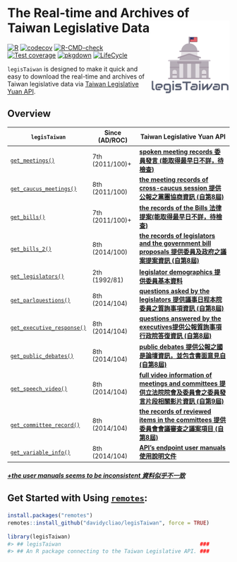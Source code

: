 
<!-- README.md is generated from README.Rmd. Please edit that file -->

# The Real-time and Archives of Taiwan Legislative Data <img src="man/figures/logo.png" align="right" width="180"/>

<!-- badges: start -->

[![R](https://github.com/davidycliao/legisTaiwan/actions/workflows/r.yml/badge.svg)](https://github.com/davidycliao/legisTaiwan/actions/workflows/r.yml)
[![codecov](https://codecov.io/gh/davidycliao/legisTaiwan/branch/master/graph/badge.svg?token=HVVTCOE90D)](https://codecov.io/gh/davidycliao/legisTaiwan)
[![R-CMD-check](https://github.com/davidycliao/legisTaiwan/actions/workflows/R-CMD-check.yaml/badge.svg)](https://github.com/davidycliao/legisTaiwan/actions/workflows/R-CMD-check.yaml)
[![Test
coverage](https://github.com/davidycliao/legisTaiwan/actions/workflows/test-coverage.yaml/badge.svg)](https://github.com/davidycliao/legisTaiwan/actions/workflows/test-coverage.yaml)
[![pkgdown](https://github.com/davidycliao/legisTaiwan/actions/workflows/pkgdown.yaml/badge.svg)](https://github.com/davidycliao/legisTaiwan/actions/workflows/pkgdown.yaml)
[![LifeCycle](https://img.shields.io/badge/lifecycle-experimental-orange)](https://lifecycle.r-lib.org/articles/stages.html#experimental)
<!-- badges: end -->

`legisTaiwan` is designed to make it quick and easy to download the
real-time and archives of Taiwan legislative data via [Taiwan
Legislative Yuan API](https://data.ly.gov.tw/index.action).

## Overview

| `legisTaiwan`                                                                                                 | Since (AD/ROC)  | Taiwan Legislative Yuan API                                                                                                                                                 |
|---------------------------------------------------------------------------------------------------------------|-----------------|-----------------------------------------------------------------------------------------------------------------------------------------------------------------------------|
| [`get_meetings()`](https://davidycliao.github.io/legisTaiwan/reference/get_bills.html)                        | 7th (2011/100)+ | [**spoken meeting records 委員發言 (能取得最早日不詳，待檢查)**](https://davidycliao.github.io/legisTaiwan/reference/get_bills.html)                                         |
| [`get_caucus_meetings()`](https://davidycliao.github.io/legisTaiwan/reference/get_caucus_meetings.html)       | 8th (2011/100)  | [**the meeting records of cross-caucus session 提供公報之黨團協商資訊 (自第8屆)**](https://data.ly.gov.tw/getds.action?id=8)                                                |
| [`get_bills()`](https://davidycliao.github.io/legisTaiwan/reference/get_bills.html)                           | 7th (2011/100)+ | [**the records of the Bills 法律提案(能取得最早日不詳，待檢查)**](https://davidycliao.github.io/legisTaiwan/reference/get_bills.html)                                       |
| [`get_bills_2()`](https://davidycliao.github.io/legisTaiwan/reference/get_bills_2.html)                       | 8th (2014/100)  | [**the records of legislators and the government bill proposals 提供委員及政府之議案提案資訊 (自第8屆)**](https://data.ly.gov.tw/getds.action?id=1)                        |
| [`get_legislators()`](https://davidycliao.github.io/legisTaiwan/reference/get_legislators.html)               | 2th (1992/81)   | [**legislator demographics 提供委員基本資料**](https://davidycliao.github.io/legisTaiwan/reference/get_legislators.html)                                                  |
| [`get_parlquestions()`](https://davidycliao.github.io/legisTaiwan/reference/get_parlquestions.html)           | 8th (2014/104)  | [**questions asked by the legislators 提供議事日程本院委員之質詢事項資訊 (自第8屆)**](https://davidycliao.github.io/legisTaiwan/reference/get_parlquestions.html)             |
| [`get_executive_response()`](https://davidycliao.github.io/legisTaiwan/reference/get_executive_response.html) | 8th (2014/104)  | [**questions answered by the executives提供公報質詢事項行政院答復資訊 (自第8屆)**](https://davidycliao.github.io/legisTaiwan/reference/get_executive_response.html) |
| [`get_public_debates()`](https://davidycliao.github.io/legisTaiwan/reference/get_public_debates.html)         | 8th (2014/104)  | [**public debates 提供公報之國是論壇資訊，並包含書面意見自 (自第8屆)**](https://davidycliao.github.io/legisTaiwan/reference/get_public_debates.html)                           |
| [`get_speech_video()`](https://davidycliao.github.io/legisTaiwan/reference/get_speech_video.html)             | 8th (2014/104)  | [**full video information of meetings and committees 提供立法院院會及委員會之委員發言片段相關影片資訊 (自第9屆)**](https://data.ly.gov.tw/getds.action?id=148)               |
| [`get_committee_record()`](https://davidycliao.github.io/legisTaiwan/reference/get_speech_video.html)         | 8th (2014/104)  | [**the records of reviewed items in the committees 提供委員會會議審查之議案項目 (自第8屆)**](https://davidycliao.github.io/legisTaiwan/reference/get_speech_video.html)     |
| [`get_variable_info()`](https://davidycliao.github.io/legisTaiwan/reference/get_variable_info.html)           | 8th (2014/104)  | [**API’s endpoint user manuals 使用說明文件**](https://davidycliao.github.io/legisTaiwan/reference/get_variable_info.html)                                                  |

##### [+the user manuals seems to be inconsistent 資料似乎不一致]()

## Get Started with Using [`remotes`](https://github.com/r-lib/remotes):

``` r
install.packages("remotes")
remotes::install_github("davidycliao/legisTaiwan", force = TRUE)
```

``` r
library(legisTaiwan)
#> ## legisTaiwan                                            ###
#> ## An R package connecting to the Taiwan Legislative API. ###
```
